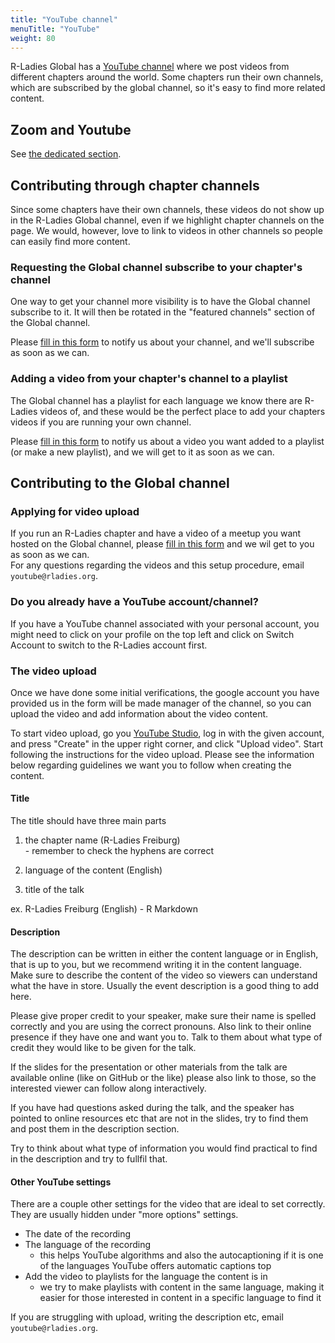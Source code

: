 ```yaml
---
title: "YouTube channel"
menuTitle: "YouTube"
weight: 80
---
```


R-Ladies Global has a [YouTube channel](https://www.YouTube.com/c/RLadiesGlobal) where we post videos from different chapters around the world. 
Some chapters run their own channels, which are subscribed by the global channel, so it's easy to find more related content. 

## Zoom and Youtube

See [the dedicated section](/organization/events/online/#zoom-and-youtube).

## Contributing through chapter channels
Since some chapters have their own channels, these videos do not show up in the R-Ladies Global channel, even if we highlight chapter channels on the page. 
We would, however, love to link to videos in other channels so people can easily find more content.

### Requesting the Global channel subscribe to your chapter's channel
One way to get your channel more visibility is to have the Global channel subscribe to it. 
It will then be rotated in the "featured channels" section of the Global channel.

Please [fill in this form](shrv1UVaYyoxsAvzU) to notify us about your channel, and we'll subscribe as soon as we can.

### Adding a video from your chapter's channel to a playlist
The Global channel has a playlist for each language we know there are R-Ladies videos of, and these would be the perfect place to add your chapters videos if you are running your own channel.

Please [fill in this form](shrv1UVaYyoxsAvzU) to notify us about a video you want added to a playlist (or make a new playlist), and we will get to it as soon as we can.

## Contributing to the Global channel
### Applying for video upload
If you run an R-Ladies chapter and have a video of a meetup you want hosted on the Global channel, please [fill in this form](shrv1UVaYyoxsAvzU) and we wil get to you as soon as we can.  
For any questions regarding the videos and this setup procedure, email `youtube@rladies.org`.

### Do you already have a YouTube account/channel?
If you have a YouTube channel associated with your personal account, you might need to click on your profile on the top left and click on Switch Account to switch to the R-Ladies account first.

### The video upload
Once we have done some initial verifications, the google account you have provided us in the form will be made manager of the channel, so you can upload the video and add information about the video content.

To start video upload, go you [YouTube Studio](https://studio.YouTube.com/channel/UCDgj5-mFohWZ5irWSFMFcng), log in with the given account, and press "Create" in the upper right corner, and click "Upload video". 
Start following the instructions for the video upload. 
Please see the information below regarding guidelines we want you to follow when creating the content.

#### Title
The title should have three main parts  

1. the chapter name (R-Ladies Freiburg)  
        - remember to check the hyphens are correct

2. language of the content (English)  

3. title of the talk

ex. R-Ladies Freiburg (English) - R Markdown 

#### Description
The description can be written in either the content language or in English, that is up to you, but we recommend writing it in the content language. 
Make sure to describe the content of the video so viewers can understand what the have in store. 
Usually the event description is a good thing to add here. 

Please give proper credit to your speaker, make sure their name is spelled correctly and you are using the correct pronouns. 
Also link to their online presence if they have one and want you to. 
Talk to them about what type of credit they would like to be given for the talk. 

If the slides for the presentation or other materials from the talk are available online (like on GitHub or the like) please also link to those, so the interested viewer can follow along interactively. 

If you have had questions asked during the talk, and the speaker has pointed to online resources etc that are not in the slides, try to find them and post them in the description section. 

Try to think about what type of information you would find practical to find in the description and try to fullfil that.

#### Other YouTube settings
There are a couple other settings for the video that are ideal to set correctly.
They are usually hidden under "more options" settings.

- The date of the recording  
- The language of the recording  
    - this helps YouTube algorithms and also the autocaptioning if it is one of the languages YouTube offers automatic captions top
- Add the video to playlists for the language the content is in  
    - we try to make playlists with content in the same language, making it easier for those interested in content in a specific language to find it  

If you are struggling with upload, writing the description etc,  email `youtube@rladies.org`.
